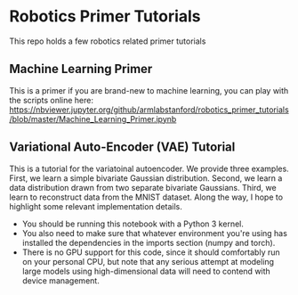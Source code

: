 # Robotics Primer Tutorials
This repo holds a few robotics related primer tutorials

## Machine Learning Primer
This is a primer if you are brand-new to machine learning, you can play with the scripts online here:
https://nbviewer.jupyter.org/github/armlabstanford/robotics_primer_tutorials/blob/master/Machine_Learning_Primer.ipynb

## Variational Auto-Encoder (VAE) Tutorial
This is a tutorial for the variatoinal autoencoder. We provide three examples. First, we learn a simple bivariate Gaussian distribution. Second, we learn a data distribution drawn from two separate bivariate Gaussians. Third, we learn to reconstruct data from the MNIST dataset. Along the way, I hope to highlight some relevant implementation details.
- You should be running this notebook with a Python 3 kernel. 
- You also need to make sure that whatever environment you're using has installed the dependencies in the imports section (numpy and torch). 
- There is no GPU support for this code, since it should comfortably run on your personal CPU, but note that any serious attempt at modeling large models using high-dimensional data will need to contend with device management.

